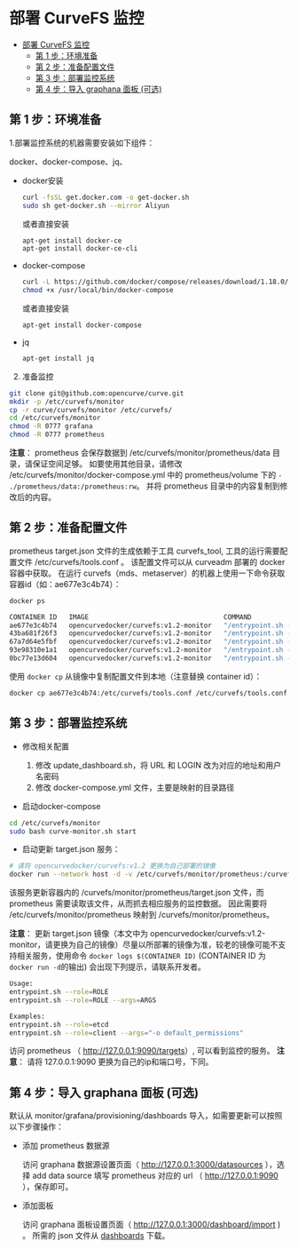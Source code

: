 部署 CurveFS 监控
===

- [部署 CurveFS 监控](#部署-curvefs-监控)
  - [第 1 步：环境准备](#第-1-步环境准备)
  - [第 2 步：准备配置文件](#第-2-步准备配置文件)
  - [第 3 步：部署监控系统](#第-3-步部署监控系统)
  - [第 4 步：导入 graphana 面板 (可选)](#第-4-步导入-graphana-面板-可选)

第 1 步：环境准备
---

1.部署监控系统的机器需要安装如下组件：

docker、docker-compose、jq、

- docker安装

  ```bash
  curl -fsSL get.docker.com -o get-docker.sh
  sudo sh get-docker.sh --mirror Aliyun
  ```

  或者直接安装

  ```bash
  apt-get install docker-ce
  apt-get install docker-ce-cli
  ```

- docker-compose

  ``` bash
  curl -L https://github.com/docker/compose/releases/download/1.18.0/docker-compose-`uname -s`-`uname -m` -o /usr/local/bin/docker-compose
  chmod +x /usr/local/bin/docker-compose
  ```

  或者直接安装

  ``` bash
  apt-get install docker-compose
  ```

- jq

  ```bash
  apt-get install jq
  ```

2. 准备监控

```bash
git clone git@github.com:opencurve/curve.git
mkdir -p /etc/curvefs/monitor
cp -r curve/curvefs/monitor /etc/curvefs/
cd /etc/curvefs/monitor
chmod -R 0777 grafana
chmod -R 0777 prometheus
```

**注意**：
prometheus 会保存数据到 /etc/curvefs/monitor/prometheus/data 目录，请保证空间足够。
如要使用其他目录，请修改 /etc/curvefs/monitor/docker-compose.yml 中的 prometheus/volume 下的 `- ./prometheus/data:/prometheus:rw`。
并将 prometheus 目录中的内容复制到修改后的内容。

第 2 步：准备配置文件
---

prometheus target.json 文件的生成依赖于工具 curvefs_tool, 工具的运行需要配置文件 /etc/curvefs/tools.conf 。
该配置文件可以从 curveadm 部署的 docker 容器中获取。
在运行 curvefs（mds、metaserver）的机器上使用一下命令获取容器id（如：ae677e3c4b74）：
  
  ```bash
  docker ps

  CONTAINER ID   IMAGE                                  COMMAND                  CREATED       STATUS       PORTS     NAMES
  ae677e3c4b74   opencurvedocker/curvefs:v1.2-monitor   "/entrypoint.sh --ro…"   3 hours ago   Up 3 hours             curvebs-chunkserver-8487da64a304
  43ba681f26f3   opencurvedocker/curvefs:v1.2-monitor   "/entrypoint.sh --ro…"   3 hours ago   Up 3 hours             curvebs-chunkserver-9bdcf13f6ec6
  67a7d64e5fbf   opencurvedocker/curvefs:v1.2-monitor   "/entrypoint.sh --ro…"   3 hours ago   Up 3 hours             curvebs-etcd-684a906fc55a
  93e98310e1a1   opencurvedocker/curvefs:v1.2-monitor   "/entrypoint.sh --ro…"   3 hours ago   Up 3 hours             curvebs-chunkserver-addd8d9120f9
  0bc77e13d604   opencurvedocker/curvefs:v1.2-monitor   "/entrypoint.sh --ro…"   3 hours ago   Up 3 hours             curvebs-mds-6b7274e16dca
  ```

使用 `docker cp` 从镜像中复制配置文件到本地（注意替换 container id）：

```bash
docker cp ae677e3c4b74:/etc/curvefs/tools.conf /etc/curvefs/tools.conf
```

第 3 步：部署监控系统
---

- 修改相关配置

  1. 修改 update_dashboard.sh，将 URL 和 LOGIN 改为对应的地址和用户名密码
  2. 修改 docker-compose.yml 文件，主要是映射的目录路径

- 启动docker-compose

```bash
cd /etc/curvefs/monitor
sudo bash curve-monitor.sh start
```

- 启动更新 target.json 服务：

```bash
# 请将 opencurvedocker/curvefs:v1.2 更换为自己部署的镜像
docker run --network host -d -v /etc/curvefs/monitor/prometheus:/curvefs/monitor/prometheus -v /etc/curvefs/:/etc/curvefs/ opencurvedocker/curvefs:v1.2-monitor entrypoint.sh --role=monitor
```

该服务更新容器内的 /curvefs/monitor/prometheus/target.json 文件，而 prometheus 需要读取该文件，从而抓去相应服务的监控数据。
因此需要将 /etc/curvefs/monitor/prometheus 映射到 /curvefs/monitor/prometheus。

**注意**：
更新 target.json 镜像（本文中为 opencurvedocker/curvefs:v1.2-monitor，请更换为自己的镜像）尽量以所部署的镜像为准，较老的镜像可能不支持相关服务，使用命令 `docker logs $(CONTAINER ID)` (CONTAINER ID 为`docker run -d`的输出) 会出现下列提示，请联系开发者。

```bash
Usage:
entrypoint.sh --role=ROLE
entrypoint.sh --role=ROLE --args=ARGS

Examples:
entrypoint.sh --role=etcd
entrypoint.sh --role=client --args="-o default_permissions"
```

访问 prometheus （ <http://127.0.0.1:9090/targets>）, 可以看到监控的服务。
**注意**：
请将 127.0.0.1:9090 更换为自己的ip和端口号，下同。

第 4 步：导入 graphana 面板 (可选)
--

默认从 monitor/grafana/provisioning/dashboards 导入，如需要更新可以按照以下步骤操作：

- 添加 prometheus 数据源

  访问 graphana 数据源设置页面（ http://127.0.0.1:3000/datasources ），选择 add data source
  填写 prometheus 对应的 url （ http://127.0.0.1:9090 ），保存即可。

- 添加面板

  访问 graphana 面板设置页面（ http://127.0.0.1:3000/dashboard/import ) 。
  所需的 json 文件从 [dashboards](https://github.com/opencurve/curve/tree/master/curvefs/monitor/grafana/provisioning/dashboards) 下载。
